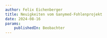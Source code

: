 ```yaml
---
author: Felix Eichenberger
title: Neuigkeiten vom Ganymed-Fohlenprojekt
date: 2024-08-16
params:
    publishedIn: Beobachter
---
```

